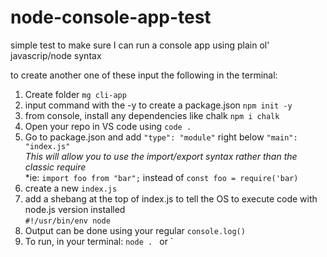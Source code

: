 # node-console-app-test
simple test to make sure I can run a console app using plain ol' javascrip/node syntax

to create another one of these input the following in the terminal:

1. Create folder ``` mg cli-app ```
2. input command with the -y to create a package.json  ``` npm init -y ```
3. from console, install any dependencies like chalk `npm i chalk`
4. Open your repo in VS code using ``` code . ```
5. Go to package.json and add ```"type": "module"``` right below `"main": "index.js"`
    <br>*This will allow you to use the import/export syntax rather than the classic require*
    <br>*ie: `import foo from "bar";` instead of `const foo = require('bar)`
7. create a new ` index.js `
8. add a shebang at the top of index.js to tell the OS to execute code with node.js version installed
    <br> `#!/usr/bin/env node`
10. Output can be done using your regular `console.log()`
11. To run, in your terminal: `node . ` or `
